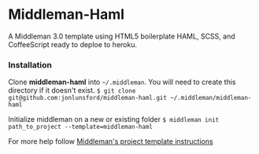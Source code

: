 # Middleman-Haml

A Middleman 3.0 template using HTML5 boilerplate HAML, SCSS, and CoffeeScript
ready to deploe to heroku.

### Installation ###

Clone **middleman-haml** into `~/.middleman`. You will need to create this directory if it doesn't exist.
```$ git clone git@github.com:jonlunsford/middleman-haml.git ~/.middleman/middleman-haml```

Initialize middleman on a new or existing folder `$ middleman init path_to_project --template=middleman-haml`


For more help follow [Middleman's project template instructions](http://middlemanapp.com/getting-started/welcome/)

